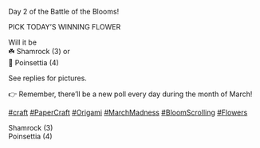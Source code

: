Day 2 of the Battle of the Blooms!

PICK TODAY’S WINNING FLOWER

Will it be   
☘️ Shamrock (3) or  
🌺 Poinsettia (4)

See replies for pictures.

👉 Remember, there’ll be a new poll every day during the month of March!

[\#<span>craft</span>](https://social.lol/tags/craft) [\#<span>PaperCraft</span>](https://social.lol/tags/PaperCraft) [\#<span>Origami</span>](https://social.lol/tags/Origami) [\#<span>MarchMadness</span>](https://social.lol/tags/MarchMadness) [\#<span>BloomScrolling</span>](https://social.lol/tags/BloomScrolling) [\#<span>Flowers</span>](https://social.lol/tags/Flowers)

<radio disabled="disabled">Shamrock (3)</radio>  
<radio disabled="disabled">Poinsettia (4)</radio>